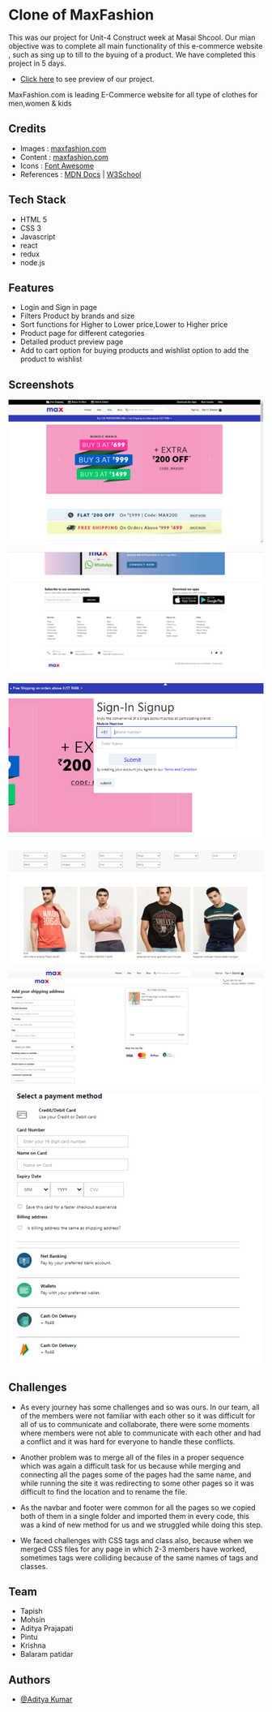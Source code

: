 # Clone of MaxFashion

This was our project for Unit-4 Construct week at Masai Shcool.
Our mian objective was to complete all main functionality of this e-commerce website , such as sing up to till to the byuing of a product.
We have completed this project in 5 days.

- [Click here](https://leafy-sorbet-dccc4d.netlify.app/) to see preview of our project.

MaxFashion.com is leading E-Commerce website for all type of clothes for  men,women & kids

## Credits

- Images : [maxfashion.com](https://www.maxfashion.in/in/en/department/maxwomen)
- Content : [maxfashion.com](https://www.maxfashion.in/in/en/department/maxwomen)
- Icons : [Font Awesome](https://fontawesome.com/)
- References : [MDN Docs](https://developer.mozilla.org/en-US/) | [W3School](https://www.w3schools.com/)

## Tech Stack

- HTML 5
- CSS 3
- Javascript
- react 
- redux
- node.js

## Features

- Login and Sign in page
- Filters Product by brands and size
- Sort functions for Higher to Lower price,Lower to Higher price
- Product page for different categories
- Detailed product preview page
- Add to cart option for buying products and wishlist option to add the product to wishlist


## Screenshots


![App Screenshot](Max%20images/Max.png)

![App Screenshot](Max%20images/fotter.PNG)

![App Screenshot](Max%20images/Signin%20page.PNG)

![App Screenshot](Max%20images/Men.PNG)

![App Screenshot](Max%20images/cart%20page.PNG)

![App Screenshot](Max%20images/payment.PNG)


## Challenges

- As every journey has some challenges and so was ours. In our team, all of the members were not familiar with each other so it was difficult for all of us to communicate and collaborate, there were some moments where members were not able to communicate with each other and had a conflict and it was hard for everyone to handle these conflicts.

- Another problem was to merge all of the files in a proper sequence which was again a difficult task for us because while merging and connecting all the pages some of the pages had the same name, and while running the site it was redirecting to some other pages so it was difficult to find the location and to rename the file.

- As the navbar and footer were common for all the pages so we copied both of them in a single folder and imported them in every code, this was a kind of new method for us and we struggled while doing this step.

- We faced challenges with CSS tags and class also, because when we merged CSS files for any page in which 2-3 members have worked, sometimes tags were colliding because of the same names of tags and classes.

## Team

- Tapish
- Mohsin
- Aditya Prajapati	
- Pintu
- Krishna
- Balaram patidar

## Authors

- [@Aditya Kumar](https://github.com/Adityaprajapati26)


